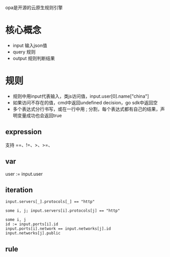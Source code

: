opa是开源的云原生规则引擎

# 核心概念
- input  输入json值
- query  规则
- output 规则判断结果

# 规则
- 规则中用input代表输入，类js访问值，input.user[0].name["china"]
- 如果访问不存在的值，cmd中返回undefined decision，go sdk中返回空
- 多个表达式分行书写，或在一行中用 ; 分割，每个表达式都有自己的结果，声明变量成功也会返回true

## expression
支持 ==、!=、>、>=、

## var

user := input.user

## iteration
```
input.servers[_].protocols[_] == "http"

some i, j; input.servers[i].protocols[j] == "http"

some i, j
id := input.ports[i].id
input.ports[i].network == input.networks[j].id
input.networks[j].public
```

## rule
